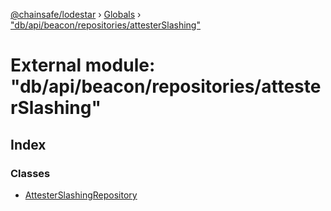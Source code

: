 [@chainsafe/lodestar](../README.md) › [Globals](../globals.md) › ["db/api/beacon/repositories/attesterSlashing"](_db_api_beacon_repositories_attesterslashing_.md)

# External module: "db/api/beacon/repositories/attesterSlashing"

## Index

### Classes

* [AttesterSlashingRepository](../classes/_db_api_beacon_repositories_attesterslashing_.attesterslashingrepository.md)
